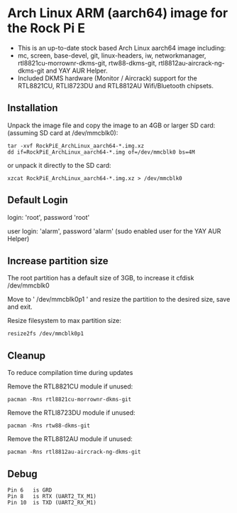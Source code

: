 # Arch Linux ARM (aarch64) image for the Rock Pi E

* This is an up-to-date stock based Arch Linux aarch64 image including:
* mc, screen, base-devel, git, linux-headers, iw, networkmanager, rtl8821cu-morrownr-dkms-git, rtw88-dkms-git, rtl8812au-aircrack-ng-dkms-git and YAY AUR Helper.
* Included DKMS hardware (Monitor / Aircrack) support for the RTL8821CU, RTLl8723DU and RTL8812AU Wifi/Bluetooth chipsets.

Installation
------------------
Unpack the image file and copy the image to an 4GB or larger SD card: (assuming SD card at /dev/mmcblk0):

    tar -xvf RockPiE_ArchLinux_aarch64-*.img.xz
    dd if=RockPiE_ArchLinux_aarch64-*.img of=/dev/mmcblk0 bs=4M

or unpack it directly to the SD card:

    xzcat RockPiE_ArchLinux_aarch64-*.img.xz > /dev/mmcblk0
    
Default Login
------------------
login: 'root', password 'root'

user login: 'alarm', password 'alarm' (sudo enabled user for the YAY AUR Helper)

Increase partition size
------------------
The root partition has a default size of 3GB, to increase it
    cfdisk /dev/mmcblk0
    
Move to ' /dev/mmcblk0p1 ' and resize the partition to the desired size, save and exit.

Resize filesystem to max partition size:

    resize2fs /dev/mmcblk0p1

Cleanup
------------------
To reduce compilation time during updates

Remove the RTL8821CU module if unused:

    pacman -Rns rtl8821cu-morrownr-dkms-git
    
Remove the RTLl8723DU module if unused:

    pacman -Rns rtw88-dkms-git
    
Remove the RTL8812AU module if unused:

    pacman -Rns rtl8812au-aircrack-ng-dkms-git

Debug
------------------
    Pin 6   is GRD
    Pin 8   is RTX (UART2_TX_M1)
    Pin 10  is TXD (UART2_RX_M1)
